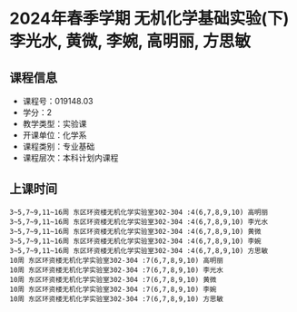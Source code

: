 # 2024年春季学期 无机化学基础实验(下) 李光水, 黄微, 李婉, 高明丽, 方思敏






## 课程信息

- 课程号：019148.03
- 学分：2
- 教学类型：实验课
- 开课单位：化学系
- 课程类别：专业基础
- 课程层次：本科计划内课程

## 上课时间

```
3~5,7~9,11~16周 东区环资楼无机化学实验室302-304 :4(6,7,8,9,10) 高明丽
3~5,7~9,11~16周 东区环资楼无机化学实验室302-304 :4(6,7,8,9,10) 李光水
3~5,7~9,11~16周 东区环资楼无机化学实验室302-304 :4(6,7,8,9,10) 黄微
3~5,7~9,11~16周 东区环资楼无机化学实验室302-304 :4(6,7,8,9,10) 李婉
3~5,7~9,11~16周 东区环资楼无机化学实验室302-304 :4(6,7,8,9,10) 方思敏
10周 东区环资楼无机化学实验室302-304 :7(6,7,8,9,10) 高明丽
10周 东区环资楼无机化学实验室302-304 :7(6,7,8,9,10) 李光水
10周 东区环资楼无机化学实验室302-304 :7(6,7,8,9,10) 黄微
10周 东区环资楼无机化学实验室302-304 :7(6,7,8,9,10) 李婉
10周 东区环资楼无机化学实验室302-304 :7(6,7,8,9,10) 方思敏
```

